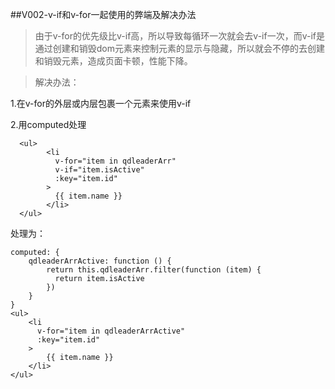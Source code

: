 
##V002-v-if和v-for一起使用的弊端及解决办法

>由于v-for的优先级比v-if高，所以导致每循环一次就会去v-if一次，而v-if是通过创建和销毁dom元素来控制元素的显示与隐藏，所以就会不停的去创建和销毁元素，造成页面卡顿，性能下降。


>解决办法：

1.在v-for的外层或内层包裹一个元素来使用v-if



2.用computed处理


```
  <ul>
		<li
		  v-for="item in qdleaderArr"
		  v-if="item.isActive"
		  :key="item.id"
		>
		  {{ item.name }}
		</li>
  </ul>
```


处理为：
```
computed: {
	qdleaderArrActive: function () {
		return this.qdleaderArr.filter(function (item) {
		  return item.isActive
		})
	}
}
<ul>
	<li
	  v-for="item in qdleaderArrActive"
	  :key="item.id"
	>
		{{ item.name }}
	</li>
</ul>
```